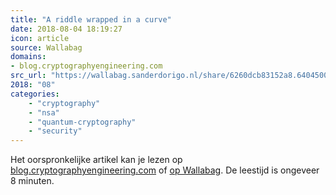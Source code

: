 ```yaml
---
title: "A riddle wrapped in a curve"
date: 2018-08-04 18:19:27
icon: article
source: Wallabag
domains:
- blog.cryptographyengineering.com
src_url: "https://wallabag.sanderdorigo.nl/share/6260dcb83152a8.64045003"
2018: "08"
categories:
    - "cryptography"
    - "nsa"
    - "quantum-cryptography"
    - "security"
---
```

Het oorspronkelijke artikel kan je lezen op [blog.cryptographyengineering.com](https://blog.cryptographyengineering.com/2015/10/22/a-riddle-wrapped-in-curve/) of [op Wallabag](https://wallabag.sanderdorigo.nl/share/6260dcb83152a8.64045003). De leestijd is ongeveer 8 minuten.